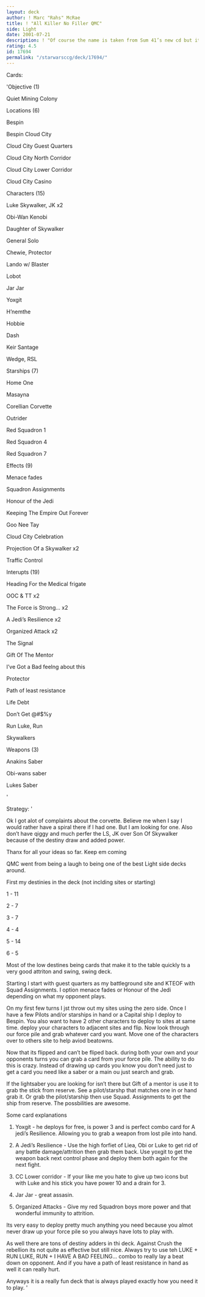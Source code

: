 ```yaml
---
layout: deck
author: ! Marc "Rahs" McRae
title: ! "All Killer No Filler QMC"
side: Light
date: 2001-07-21
description: ! "Of course the name is taken from Sum 41’s new cd but its ohhh so fittng."
rating: 4.5
id: 17694
permalink: "/starwarsccg/deck/17694/"
---
```

Cards: 

'Objective (1)

Quiet Mining Colony


Locations (6)

Bespin

Bespin Cloud City

Cloud City Guest Quarters

Cloud City North Corridor

Cloud City Lower Corridor

Cloud City Casino


Characters (15)

Luke Skywalker, JK x2

Obi-Wan Kenobi

Daughter of Skywalker

General Solo

Chewie, Protector

Lando w/ Blaster

Lobot

Jar Jar

Yoxgit

H’nemthe

Hobbie

Dash

Keir Santage

Wedge, RSL


Starships (7)

Home One

Masayna

Corellian Corvette

Outrider

Red Squadron 1

Red Squadron 4

Red Squadron 7


Effects (9)

Menace fades

Squadron Assignments

Honour of the Jedi

Keeping The Empire Out Forever

Goo Nee Tay

Cloud City Celebration

Projection Of a Skywalker x2

Traffic Control


Interupts (19)

Heading For the Medical frigate

OOC & TT x2

The Force is Strong... x2

A Jedi’s Resilience x2

Organized Attack x2

The Signal

Gift Of The Mentor

I’ve Got a Bad feelng about this

Protector

Path of least resistance

Life Debt

Don’t Get @#$%y

Run Luke, Run

Skywalkers


Weapons (3)

Anakins Saber

Obi-wans saber

Lukes Saber



'

Strategy: '

Ok I got alot of complaints about the corvette.  Believe me when I say I would rather have a spiral there if I had one.  But I am looking for one.  Also don’t have qiggy and much perfer the LS, JK over Son Of Skywalker because of the destiny draw and added power.  


Thanx for all your ideas so far.  Keep em coming


QMC went from being a laugh to being one of the best Light side decks around.


First my destinies in the deck (not inclding sites or starting)


1 - 11 

2 - 7

3 - 7

4 - 4

5 - 14

6 - 5


Most of the low destines being cards that make it to the table quickly ts a very good attriton and swing, swing deck.


Starting I start with guest quarters as my battleground site and KTEOF with Squad Assignments.  I option menace fades or Honour of the Jedi depending on what my opponent plays.   

 On my first few turns I jst throw out my sites using the zero side.  Once I have a few Pilots and/or starships in hand or a Capital ship I deploy to Bespin.  You also want to have 2 other characters to deploy to sites at same time.  deploy your characters to adjacent sites and flip. Now look through our force pile and grab whatever card you want.   Move one of the characters over to others site to help aviod beatowns.  

  Now that its flipped and can’t be fliped back.  during both your own and your opponents turns you can grab a card from your force pile.  The ability to do this is crazy.  Instead of drawing up cards you know you don’t need just to get a card you need like a saber or a main ou just search and grab. 

If the lightsaber you are looking for isn’t there but Gift of a mentor is use it to grab the stick from reserve. See a pilot/starshp that matches one in or hand grab it.  Or grab the pilot/starship then use Squad. Assignments to get the ship from reserve.  The possbilities are awesome.  

Some card explanations

1. Yoxgit - he deploys for free, is power 3 and is perfect combo card for A jedi’s Resilience.  Allowing you to grab a weapon from lost pile into hand.  

2. A Jedi’s Resilience - Use the high forfiet of Liea, Obi or Luke to get rid of any battle damage/attrition then grab them back.  Use yoxgit to get the weapon back next control phase and deploy them both again for the next fight.

3.  CC  Lower corridor - If your like me you hate to give up two icons but with Luke and his stick you have power 10 and a drain for 3.

4.  Jar Jar - great assasin.

5.  Organized Attacks - Give my red Squadron boys more power and that wonderful immunity to attrition.


Its very easy to deploy pretty much anything you need because you almot never draw up your force pile so you always have lots to play with.


As well there are tons of destiny adders in thi deck.  Against Crush the rebellion its not quite as effective but still nice.  Always try to use teh LUKE + RUN LUKE, RUN + I HAVE A BAD FEELING... combo to really lay a beat down on opponent. And if you have a path of least resistance in hand as well it can really hurt.


Anyways it is a really fun deck that is always played exactly how you need it to play.  '
